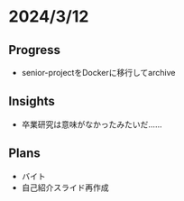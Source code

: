 # 2024/3/12

## Progress

- senior-projectをDockerに移行してarchive

## Insights

- 卒業研究は意味がなかったみたいだ……

## Plans

- バイト
- 自己紹介スライド再作成
